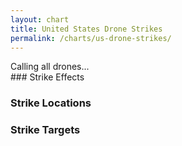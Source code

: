 ```yaml
---
layout: chart
title: United States Drone Strikes
permalink: /charts/us-drone-strikes/
---
```


<style>
.zoom {
    fill: transparent;
    cursor: pointer;
}
svg text {
    font-family: sans-serif;
    font-size: 12px;
}
.y-axis path,
.y-axis line,
.x-axis path,
.x-axis line {
    stroke: black;
    fill: none;
    stroke-width: 1px;
}

.y-axis g line {
    stroke: grey;
    fill: none;
    stroke-width: 1px;
}
.graph-body .line circle {
    opacity: 0.1;
}
.delimiter {
    display: none;
}
</style>
<div id="loading">Calling all drones...</div>
### Strike Effects

<div id="chartDeathsType"></div>

### Strike Locations

<div id="chartCountry"></div>

### Strike Targets

<div id="chartTargets"></div>

<script src="/js/vendor/eventDrops.js"></script>
<script src="/js/charts/drones.js"></script>
<script src="http://api.dronestre.am/data?callback=drones.load"></script>
